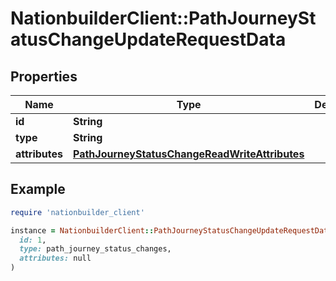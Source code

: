 # NationbuilderClient::PathJourneyStatusChangeUpdateRequestData

## Properties

| Name | Type | Description | Notes |
| ---- | ---- | ----------- | ----- |
| **id** | **String** |  |  |
| **type** | **String** |  |  |
| **attributes** | [**PathJourneyStatusChangeReadWriteAttributes**](PathJourneyStatusChangeReadWriteAttributes.md) |  | [optional] |

## Example

```ruby
require 'nationbuilder_client'

instance = NationbuilderClient::PathJourneyStatusChangeUpdateRequestData.new(
  id: 1,
  type: path_journey_status_changes,
  attributes: null
)
```


